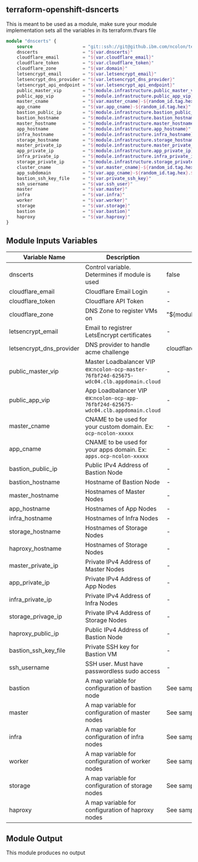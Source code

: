 ## terraform-openshift-dsncerts

This is meant to be used as a module, make sure your module implementation sets all the variables in its terraform.tfvars file

```terraform
module "dnscerts" {
    source                   = "git::ssh://git@github.ibm.com/ncolon/terraform-openshift-dnscerts.git"
    dnscerts                 = "${var.dnscerts}"
    cloudflare_email         = "${var.cloudflare_email}"
    cloudflare_token         = "${var.cloudflare_token}"
    cloudflare_zone          = "${var.domain}"
    letsencrypt_email        = "${var.letsencrypt_email}"
    letsencrypt_dns_provider = "${var.letsencrypt_dns_provider}"
    letsencrypt_api_endpoint = "${var.letsencrypt_api_endpoint}"
    public_master_vip        = "${module.infrastructure.public_master_vip}"
    public_app_vip           = "${module.infrastructure.public_app_vip}"
    master_cname             = "${var.master_cname}-${random_id.tag.hex}"
    app_cname                = "${var.app_cname}-${random_id.tag.hex}"
    bastion_public_ip        = "${module.infrastructure.bastion_public_ip}"
    bastion_hostname         = "${module.infrastructure.bastion_hostname}"
    master_hostname          = "${module.infrastructure.master_hostname}"
    app_hostname             = "${module.infrastructure.app_hostname}"
    infra_hostname           = "${module.infrastructure.infra_hostname}"
    storage_hostname         = "${module.infrastructure.storage_hostname}"
    master_private_ip        = "${module.infrastructure.master_private_ip}"
    app_private_ip           = "${module.infrastructure.app_private_ip}"
    infra_private_ip         = "${module.infrastructure.infra_private_ip}"
    storage_private_ip       = "${module.infrastructure.storage_private_ip}"
    cluster_cname            = "${var.master_cname}-${random_id.tag.hex}.${var.domain}"
    app_subdomain            = "${var.app_cname}-${random_id.tag.hex}.${var.domain}"
    bastion_ssh_key_file     = "${var.private_ssh_key}"
    ssh_username             = "${var.ssh_user}"
    master                   = "${var.master}"
    infra                    = "${var.infra}"
    worker                   = "${var.worker}"
    storage                  = "${var.storage}"
    bastion                  = "${var.bastion}"
    haproxy                  = "${var.haproxy}"
}
```

## Module Inputs Variables

|Variable Name|Description|Default Value|Type|
|-------------|-----------|-------------|----|
|dnscerts|Control variable.  Determines if module is used|false|bool|
|cloudflare_email|Cloudflare Email Login|-|string|
|cloudflare_token|Cloudflare API Token|-|string|
|cloudflare_zone|DNS Zone to register VMs on|"${module.infrastructure.domain}"|string|
|letsencrypt_email|Email to registrer LetsEncrypt certificates|-|string|
|letsencrypt_dns_provider|DNS provider to handle acme challenge|cloudflare|string|
|public_master_vip|Master Loadbalancer VIP ex:`ncolon-ocp-master-76fbf24d-625675-wdc04.clb.appdomain.cloud`|-|string|
|public_app_vip|App Loadbalancer VIP ex:`ncolon-ocp-app-76fbf24d-625675-wdc04.clb.appdomain.cloud`|-|string|
|master_cname|CNAME to be used for your custom domain. Ex: `ocp-ncolon-xxxxx`|-|string|
|app_cname|CNAME to be used for your apps domain. Ex: `apps.ocp-ncolon-xxxxx`|-|string|
|bastion_public_ip|Public IPv4 Address of Bastion Node|-|string|
|bastion_hostname|Hostname of Bastion Node|-|string|
|master_hostname|Hostnames of Master Nodes|-|list|
|app_hostname|Hostnames of App Nodes|-|list|
|infra_hostname|Hostnames of Infra Nodes|-|list|
|storage_hostname|Hostnames of Storage Nodes|-|list|
|haproxy_hostname|Hostnames of Storage Nodes|-|list|
|master_private_ip|Private IPv4 Address of Master Nodes|-|list|
|app_private_ip|Private IPv4 Address of App Nodes|-|list|
|infra_private_ip|Private IPv4 Address of Infra Nodes|-|list|
|storage_privage_ip|Private IPv4 Address of Storage Nodes|-|list|
|haproxy_public_ip|Public IPv4 Address of Bastion Node|-|list|
|bastion_ssh_key_file|Private SSH key for Bastion VM|-|string|
|ssh_username|SSH user.  Must have passwordless sudo access|-|string|
|bastion|A map variable for configuration of bastion node|See sample variables.tf|
|master|A map variable for configuration of master nodes|See sample variables.tf|
|infra|A map variable for configuration of infra nodes|See sample variables.tf|
|worker|A map variable for configuration of worker nodes|See sample variables.tf|
|storage|A map variable for configuration of storage nodes|See sample variables.tf|
|haproxy|A map variable for configuration of haproxy nodes|See sample variables.tf|


## Module Output
This module produces no output
